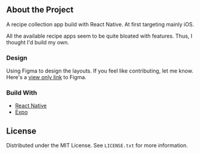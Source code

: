 ## About the Project

A recipe collection app build with React Native. At first targeting mainly iOS.

All the available recipe apps seem to be quite bloated with features. Thus, I thought I'd build my own.

### Design

Using Figma to design the layouts. If you feel like contributing, let me know. Here's a [view only link](https://www.figma.com/file/ChKizUcMZbFYXu5aVQXmJk/Enjoy-Cooking?node-id=0%3A1) to Figma.

### Build With

* [React Native](https://reactnative.dev/)
* [Expo](https://expo.dev/)

## License

Distributed under the MIT License. See `LICENSE.txt` for more information.